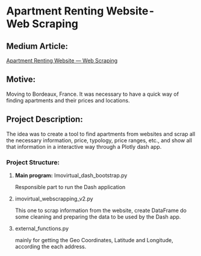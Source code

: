 <h1>Apartment Renting Website - Web Scraping</h1>

<h2>Medium Article:</h2>
<p><a href="https://medium.com/@pmgsalvado/apartment-renting-website-web-scraping-40563c4c44c4">Apartment Renting Website — Web Scraping</a></p>


<h2>Motive:</h2>
<p>Moving to Bordeaux, France. It was necessary to have a quick way of finding apartments and their prices and locations.</p>
<h2>Project Description:</h2>
<p>The idea was to create a tool to find apartments from websites and scrap all the necessary information, price, typology,
price ranges, etc., and show all that information in a interactive way through a Plotly dash app.</p>

<h3>Project Structure:</h3>
<ol>
  <li><b>Main program:</b> Imovirtual_dash_bootstrap.py
    <p>Responsible part to run the Dash application</p>
  </li>
  <li>imovirtual_webscrapping_v2.py
    <p>This one to scrap information from the website, create DataFrame do some cleaning and preparing the data to be used by the Dash app.</p>
  </li>
  <li>external_functions.py
    <p>mainly for getting the Geo Coordinates, Latitude and Longitude, according the each address.</p>
  </li>
  
</ol>

